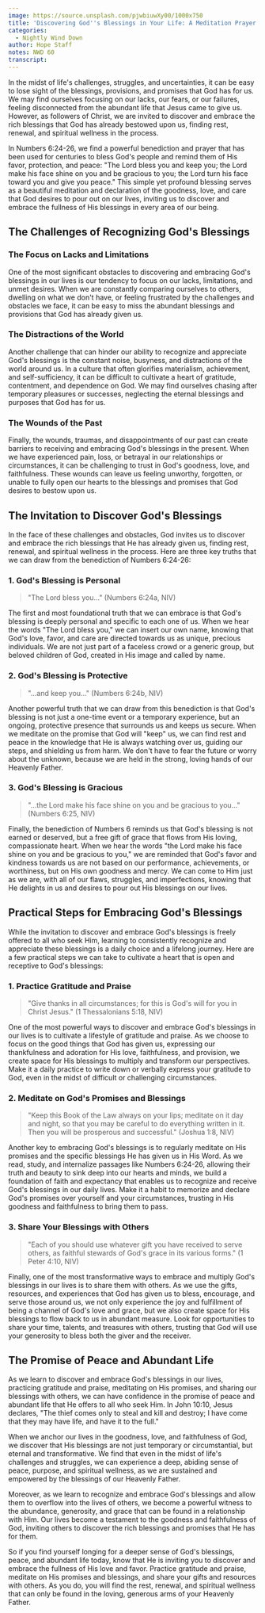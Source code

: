 ```yaml
---
image: https://source.unsplash.com/pjwbiuwXy00/1000x750
title: 'Discovering God''s Blessings in Your Life: A Meditation Prayer'
categories:
  - Nightly Wind Down
author: Hope Staff
notes: NWD 60
transcript:
---
```

In the midst of life's challenges, struggles, and uncertainties, it can be easy to lose sight of the blessings, provisions, and promises that God has for us. We may find ourselves focusing on our lacks, our fears, or our failures, feeling disconnected from the abundant life that Jesus came to give us. However, as followers of Christ, we are invited to discover and embrace the rich blessings that God has already bestowed upon us, finding rest, renewal, and spiritual wellness in the process.

In Numbers 6:24-26, we find a powerful benediction and prayer that has been used for centuries to bless God's people and remind them of His favor, protection, and peace: "The Lord bless you and keep you; the Lord make his face shine on you and be gracious to you; the Lord turn his face toward you and give you peace." This simple yet profound blessing serves as a beautiful meditation and declaration of the goodness, love, and care that God desires to pour out on our lives, inviting us to discover and embrace the fullness of His blessings in every area of our being.

## The Challenges of Recognizing God's Blessings

### The Focus on Lacks and Limitations

One of the most significant obstacles to discovering and embracing God's blessings in our lives is our tendency to focus on our lacks, limitations, and unmet desires. When we are constantly comparing ourselves to others, dwelling on what we don't have, or feeling frustrated by the challenges and obstacles we face, it can be easy to miss the abundant blessings and provisions that God has already given us.

### The Distractions of the World

Another challenge that can hinder our ability to recognize and appreciate God's blessings is the constant noise, busyness, and distractions of the world around us. In a culture that often glorifies materialism, achievement, and self-sufficiency, it can be difficult to cultivate a heart of gratitude, contentment, and dependence on God. We may find ourselves chasing after temporary pleasures or successes, neglecting the eternal blessings and purposes that God has for us.

### The Wounds of the Past

Finally, the wounds, traumas, and disappointments of our past can create barriers to receiving and embracing God's blessings in the present. When we have experienced pain, loss, or betrayal in our relationships or circumstances, it can be challenging to trust in God's goodness, love, and faithfulness. These wounds can leave us feeling unworthy, forgotten, or unable to fully open our hearts to the blessings and promises that God desires to bestow upon us.

## The Invitation to Discover God's Blessings

In the face of these challenges and obstacles, God invites us to discover and embrace the rich blessings that He has already given us, finding rest, renewal, and spiritual wellness in the process. Here are three key truths that we can draw from the benediction of Numbers 6:24-26:

### 1\. God's Blessing is Personal

> "The Lord bless you..." (Numbers 6:24a, NIV)

The first and most foundational truth that we can embrace is that God's blessing is deeply personal and specific to each one of us. When we hear the words "The Lord bless you," we can insert our own name, knowing that God's love, favor, and care are directed towards us as unique, precious individuals. We are not just part of a faceless crowd or a generic group, but beloved children of God, created in His image and called by name.

### 2\. God's Blessing is Protective

> "...and keep you..." (Numbers 6:24b, NIV)

Another powerful truth that we can draw from this benediction is that God's blessing is not just a one-time event or a temporary experience, but an ongoing, protective presence that surrounds us and keeps us secure. When we meditate on the promise that God will "keep" us, we can find rest and peace in the knowledge that He is always watching over us, guiding our steps, and shielding us from harm. We don't have to fear the future or worry about the unknown, because we are held in the strong, loving hands of our Heavenly Father.

### 3\. God's Blessing is Gracious

> "...the Lord make his face shine on you and be gracious to you..." (Numbers 6:25, NIV)

Finally, the benediction of Numbers 6 reminds us that God's blessing is not earned or deserved, but a free gift of grace that flows from His loving, compassionate heart. When we hear the words "the Lord make his face shine on you and be gracious to you," we are reminded that God's favor and kindness towards us are not based on our performance, achievements, or worthiness, but on His own goodness and mercy. We can come to Him just as we are, with all of our flaws, struggles, and imperfections, knowing that He delights in us and desires to pour out His blessings on our lives.

## Practical Steps for Embracing God's Blessings

While the invitation to discover and embrace God's blessings is freely offered to all who seek Him, learning to consistently recognize and appreciate these blessings is a daily choice and a lifelong journey. Here are a few practical steps we can take to cultivate a heart that is open and receptive to God's blessings:

### 1\. Practice Gratitude and Praise

> "Give thanks in all circumstances; for this is God's will for you in Christ Jesus." (1 Thessalonians 5:18, NIV)

One of the most powerful ways to discover and embrace God's blessings in our lives is to cultivate a lifestyle of gratitude and praise. As we choose to focus on the good things that God has given us, expressing our thankfulness and adoration for His love, faithfulness, and provision, we create space for His blessings to multiply and transform our perspectives. Make it a daily practice to write down or verbally express your gratitude to God, even in the midst of difficult or challenging circumstances.

### 2\. Meditate on God's Promises and Blessings

> "Keep this Book of the Law always on your lips; meditate on it day and night, so that you may be careful to do everything written in it. Then you will be prosperous and successful." (Joshua 1:8, NIV)

Another key to embracing God's blessings is to regularly meditate on His promises and the specific blessings He has given us in His Word. As we read, study, and internalize passages like Numbers 6:24-26, allowing their truth and beauty to sink deep into our hearts and minds, we build a foundation of faith and expectancy that enables us to recognize and receive God's blessings in our daily lives. Make it a habit to memorize and declare God's promises over yourself and your circumstances, trusting in His goodness and faithfulness to bring them to pass.

### 3\. Share Your Blessings with Others

> "Each of you should use whatever gift you have received to serve others, as faithful stewards of God's grace in its various forms." (1 Peter 4:10, NIV)

Finally, one of the most transformative ways to embrace and multiply God's blessings in our lives is to share them with others. As we use the gifts, resources, and experiences that God has given us to bless, encourage, and serve those around us, we not only experience the joy and fulfillment of being a channel of God's love and grace, but we also create space for His blessings to flow back to us in abundant measure. Look for opportunities to share your time, talents, and treasures with others, trusting that God will use your generosity to bless both the giver and the receiver.

## The Promise of Peace and Abundant Life

As we learn to discover and embrace God's blessings in our lives, practicing gratitude and praise, meditating on His promises, and sharing our blessings with others, we can have confidence in the promise of peace and abundant life that He offers to all who seek Him. In John 10:10, Jesus declares, "The thief comes only to steal and kill and destroy; I have come that they may have life, and have it to the full."

When we anchor our lives in the goodness, love, and faithfulness of God, we discover that His blessings are not just temporary or circumstantial, but eternal and transformative. We find that even in the midst of life's challenges and struggles, we can experience a deep, abiding sense of peace, purpose, and spiritual wellness, as we are sustained and empowered by the blessings of our Heavenly Father.

Moreover, as we learn to recognize and embrace God's blessings and allow them to overflow into the lives of others, we become a powerful witness to the abundance, generosity, and grace that can be found in a relationship with Him. Our lives become a testament to the goodness and faithfulness of God, inviting others to discover the rich blessings and promises that He has for them.

So if you find yourself longing for a deeper sense of God's blessings, peace, and abundant life today, know that He is inviting you to discover and embrace the fullness of His love and favor. Practice gratitude and praise, meditate on His promises and blessings, and share your gifts and resources with others. As you do, you will find the rest, renewal, and spiritual wellness that can only be found in the loving, generous arms of your Heavenly Father.